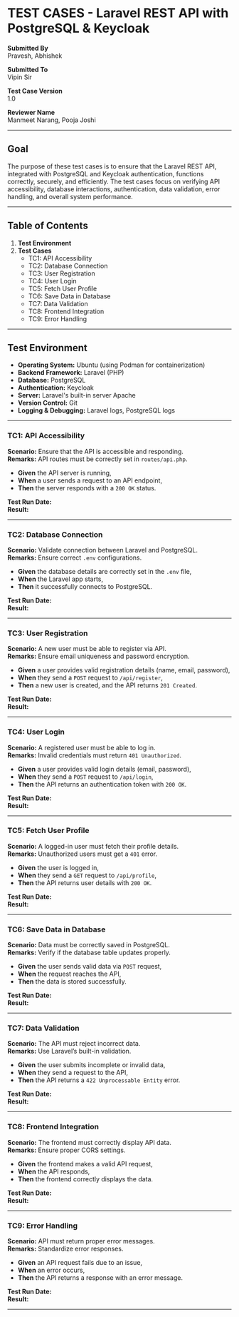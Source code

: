 
# **TEST CASES - Laravel REST API with PostgreSQL & Keycloak**  

**Submitted By**  
Pravesh, Abhishek  

**Submitted To**  
Vipin Sir  

**Test Case Version**  
1.0  

**Reviewer Name**  
Manmeet Narang, Pooja Joshi  

---

## **Goal**  
The purpose of these test cases is to ensure that the Laravel REST API, integrated with PostgreSQL and Keycloak authentication, functions correctly, securely, and efficiently. The test cases focus on verifying API accessibility, database interactions, authentication, data validation, error handling, and overall system performance.  

---

## **Table of Contents**  

1. **Test Environment**  
2. **Test Cases**  
   - TC1: API Accessibility  
   - TC2: Database Connection  
   - TC3: User Registration  
   - TC4: User Login  
   - TC5: Fetch User Profile  
   - TC6: Save Data in Database  
   - TC7: Data Validation  
   - TC8: Frontend Integration  
   - TC9: Error Handling  

---

## **Test Environment**  
- **Operating System:** Ubuntu (using Podman for containerization)  
- **Backend Framework:** Laravel (PHP)  
- **Database:** PostgreSQL  
- **Authentication:** Keycloak  
- **Server:** Laravel's built-in server Apache  
- **Version Control:** Git  
- **Logging & Debugging:** Laravel logs, PostgreSQL logs  

---

### **TC1: API Accessibility**  
**Scenario:** Ensure that the API is accessible and responding.  
**Remarks:** API routes must be correctly set in `routes/api.php`.  

- **Given** the API server is running,  
- **When** a user sends a request to an API endpoint,  
- **Then** the server responds with a `200 OK` status.  

**Test Run Date:**    
**Result:**  

---

### **TC2: Database Connection**  
**Scenario:** Validate connection between Laravel and PostgreSQL.  
**Remarks:** Ensure correct `.env` configurations.  

- **Given** the database details are correctly set in the `.env` file,  
- **When** the Laravel app starts,  
- **Then** it successfully connects to PostgreSQL.  

**Test Run Date:**   
**Result:**  

---

### **TC3: User Registration**  
**Scenario:** A new user must be able to register via API.  
**Remarks:** Ensure email uniqueness and password encryption.  

- **Given** a user provides valid registration details (name, email, password),  
- **When** they send a `POST` request to `/api/register`,  
- **Then** a new user is created, and the API returns `201 Created`.  

**Test Run Date:**    
**Result:**  

---

### **TC4: User Login**  
**Scenario:** A registered user must be able to log in.  
**Remarks:** Invalid credentials must return `401 Unauthorized`.  

- **Given** a user provides valid login details (email, password),  
- **When** they send a `POST` request to `/api/login`,  
- **Then** the API returns an authentication token with `200 OK`.  

**Test Run Date:**    
**Result:**  

---

### **TC5: Fetch User Profile**  
**Scenario:** A logged-in user must fetch their profile details.  
**Remarks:** Unauthorized users must get a `401` error.  

- **Given** the user is logged in,  
- **When** they send a `GET` request to `/api/profile`,  
- **Then** the API returns user details with `200 OK`.  

**Test Run Date:**    
**Result:**  

---

### **TC6: Save Data in Database**  
**Scenario:** Data must be correctly saved in PostgreSQL.  
**Remarks:** Verify if the database table updates properly.  

- **Given** the user sends valid data via `POST` request,  
- **When** the request reaches the API,  
- **Then** the data is stored successfully.  

**Test Run Date:**    
**Result:**  

---

### **TC7: Data Validation**  
**Scenario:** The API must reject incorrect data.  
**Remarks:** Use Laravel’s built-in validation.  

- **Given** the user submits incomplete or invalid data,  
- **When** they send a request to the API,  
- **Then** the API returns a `422 Unprocessable Entity` error.  

**Test Run Date:**    
**Result:**  

---

### **TC8: Frontend Integration**  
**Scenario:** The frontend must correctly display API data.  
**Remarks:** Ensure proper CORS settings.  

- **Given** the frontend makes a valid API request,  
- **When** the API responds,  
- **Then** the frontend correctly displays the data.  

**Test Run Date:**     
**Result:**  

---

### **TC9: Error Handling**  
**Scenario:** API must return proper error messages.  
**Remarks:** Standardize error responses.  

- **Given** an API request fails due to an issue,  
- **When** an error occurs,  
- **Then** the API returns a response with an error message.  

**Test Run Date:**     
**Result:**  

---
